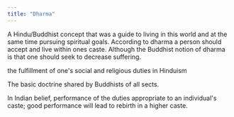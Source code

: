 ```yaml
---
title: "Dharma"
---
```

A Hindu/Buddhist concept that was a guide to living in this world and at the same time pursuing spiritual goals. According to dharma a person should accept and live within ones caste. Although the Buddhist notion of dharma is that one should seek to decrease suffering.

the fulfillment of one's social and religious duties in Hinduism

The basic doctrine shared by Buddhists of all sects.

In Indian belief, performance of the duties appropriate to an individual's caste; good performance will lead to rebirth in a higher caste.

